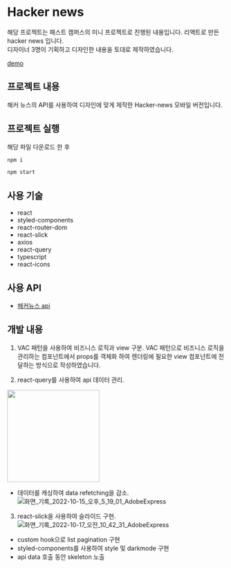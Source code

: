 # Hacker news

해당 프로젝트는 패스트 캠퍼스의 미니 프로젝트로 진행된 내용입니다.
리액트로 만든 hacker news 입니다.  
디자이너 3명이 기획하고 디자인한 내용을 토대로 제작하였습니다.

[demo](https://master--merry-liger-8936f9.netlify.app/)

## 프로젝트 내용

해커 뉴스의 API를 사용하여 디자인에 맞게 제작한 Hacker-news 모바일 버전입니다.

## 프로젝트 실행

해당 파일 다운로드 한 후

```bash
npm i
```

```bash
npm start
```

## 사용 기술

- react
- styled-components
- react-router-dom
- react-slick
- axios
- react-query
- typescript
- react-icons

## 사용 API

- [해커뉴스 api](https://github.com/HackerNews/API)

## 개발 내용

1. VAC 패턴을 사용하여 비즈니스 로직과 view 구분. 
VAC 패턴으로 비즈니스 로직을 관리하는 컴포넌트에서 props를 객체화 하여 렌더링에 필요한 view 컴포넌트에 전달하는 방식으로 작성하였습니다.

2. react-query를 사용하여 api 데이터 관리.  
<img src="https://user-images.githubusercontent.com/53748573/195977223-0f07ee0b-e54a-45d4-9b8e-b58625759852.gif" width="213px"/>

- 데이터를 캐싱하여 data refetching을 감소.  
![화면_기록_2022-10-15_오후_5_19_01_AdobeExpress](https://user-images.githubusercontent.com/53748573/196071426-5a7b627a-f9d9-4838-b93b-62c2a1212d30.gif)

3. react-slick을 사용하여 슬라이드 구현.  
![화면_기록_2022-10-17_오전_10_42_31_AdobeExpress](https://user-images.githubusercontent.com/53748573/196074608-edec9bb4-ebc3-469c-acfc-744f60295e33.gif)

- custom hook으로 list pagination 구현
- styled-components를 사용하여 style 및 darkmode 구현
- api data 호출 동안 skeleton 노출
